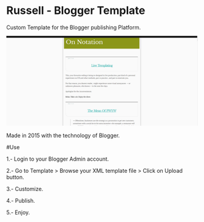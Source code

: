 # Russell - Blogger Template
Custom Template for the Blogger publishing Platform.


 ![](https://github.com/delfiramirez/Russell-blogger-template/blob/master/assets/splash.png)


Made in 2015 with the technology of Blogger.


#Use

1.- Login to your Blogger Admin account.

2.- Go to Template > Browse your XML template file > Click on Upload button.

3.- Customize.

4.- Publish.

5.- Enjoy.
